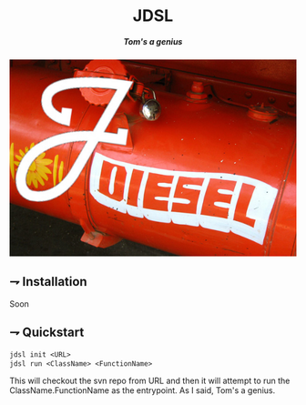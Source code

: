 <div align="center">

# JDSL
##### Tom's a genius

![JDSL](./resources/jdsl.jpg)

</div>

## ⇁ Installation

Soon

## ⇁ Quickstart

```console
jdsl init <URL>
jdsl run <ClassName> <FunctionName>
```

This will checkout the svn repo from URL and then it will attempt to run the
ClassName.FunctionName as the entrypoint. As I said, Tom's a genius.
